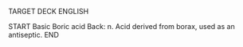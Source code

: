 TARGET DECK
ENGLISH

START
Basic
Boric acid
Back: n. Acid derived from borax, used as an antiseptic.
END

